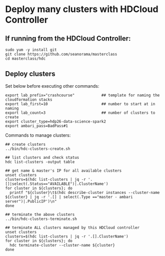 # Deploy many clusters with HDCloud Controller

## If running from the HDCloud Controller:
```
sudo yum -y install git
git clone https://github.com/seanorama/masterclass
cd masterclass/hdc
```

## Deploy clusters

Set below before executing other commands:
```
export lab_prefix="crashcourse"            ## template for naming the cloudformation stacks
export lab_first=10                        ## number to start at in naming
export lab_count=3                         ## number of clusters to create
export cluster_type=hdp26-data-science-spark2
export ambari_pass=BadPass#1
```

Commands to manage clusters:
```
## create clusters
../bin/hdc-clusters-create.sh

## list clusters and check status
hdc list-clusters -output table

## get name & master's IP for all available clusters
unset clusters
clusters=$(hdc list-clusters | jq -r '.[]|select(.Status=="AVAILABLE")|.ClusterName')
for cluster in ${clusters}; do
  printf "${cluster}\t$(hdc describe-cluster instances --cluster-name ${cluster} | jq -r '.[] | select(.Type =="master - ambari server")|.PublicIP')\n"
done

## terminate the above clusters
../bin/hdc-clusters-terminate.sh

## terminate ALL clusters managed by this HDCloud controller
unset clusters
clusters=$(hdc list-clusters | jq -r '.[].ClusterName')
for cluster in ${clusters}; do
  hdc terminate-cluster --cluster-name ${cluster}
done
```
